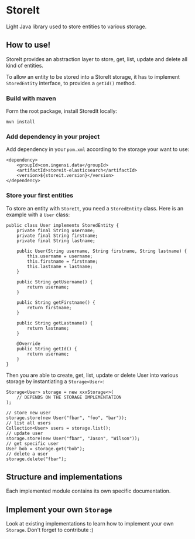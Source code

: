# StoreIt

Light Java library used to store entities to various storage.

## How to use!

StoreIt provides an abstraction layer to store, get, list, update and delete all kind of entities.
 
To allow an entity to be stored into a StoreIt storage, it has to implement `StoredEntity` interface, to provides a 
`getId()` method.

### Build with maven

Form the root package, install StoredIt locally:

```
mvn install
```

### Add dependency in your project

Add dependency in your `pom.xml` according to the storage your want to use:

```
<dependency>
    <groupId>com.ingensi.data</groupId>
    <artifactId>storeit-elasticsearch</artifactId>
    <version>${storeit.version}</version>
</dependency>
```

### Store your first entities

To store an entity with `StoreIt`, you need a `StoredEntity` class. Here is an example with a `User` class:

```
public class User implements StoredEntity {
    private final String username;
    private final String firstname;
    private final String lastname;
    
    public User(String username, String firstname, String lastname) {
        this.username = username;
        this.firstname = firstname;
        this.lastname = lastname;
    }
    
    public String getUsername() {
        return username;
    }
    
    public String getFirstname() {
        return firstname;
    }
    
    public String getLastname() {
        return lastname;
    }
    
    @Override
    public String getId() {
        return username;
    }
}

```

Then you are able to create, get, list, update or delete User into various storage by instantiating a `Storage<User>`:

```
Storage<User> storage = new xxxStorage<>(
    // DEPENDS ON THE STORAGE IMPLEMENTATION
);

// store new user
storage.store(new User("fbar", "foo", "bar"));
// list all users
Collection<User> users = storage.list();
// update user
storage.store(new User("fbar", "Jason", "Wilson"));
// get specific user
User bob = storage.get("bob");
// delete a user
storage.delete("fbar");
```

## Structure and implementations

Each implemented module contains its own specific documentation.

## Implement your own `Storage`

Look at existing implementations to learn how to implement your own `Storage`. Don't forget to contribute :)